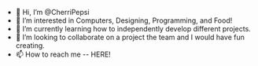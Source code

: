 - 👋 Hi, I’m @CherriPepsi
- 👀 I’m interested in Computers, Designing, Programming, and Food!
- 🌱 I’m currently learning how to independently develop different projects.
- 💞️ I’m looking to collaborate on a project the team and I would have fun creating.
- 📫 How to reach me -- HERE!

<!---
CherriPepsi/CherriPepsi is a ✨ special ✨ repository because its `README.md` (this file) appears on your GitHub profile.
You can click the Preview link to take a look at your changes.
--->
